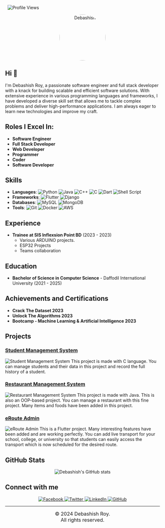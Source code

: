 &nbsp; ![Profile Views](https://komarev.com/ghpvc/?username=thedeba&style=for-the-badge)


<div align="center">
  <img src="https://scontent.fdac138-2.fna.fbcdn.net/v/t39.30808-6/283172334_3261750087482493_173394854267974659_n.jpg?_nc_cat=104&ccb=1-7&_nc_sid=5f2048&_nc_eui2=AeGYJISgiGysPu1Mo3xyhkw3yvA-73LPO2nK8D7vcs87aRAWALHDCejRECrI5H7F-2s8wDxkdjDd--kbmWao3jfE&_nc_ohc=Wzdg_RHvnwcQ7kNvgH1HYae&_nc_ht=scontent.fdac138-2.fna&oh=00_AYC9kQCCOKhGfHhurpyEex9Mt2bw0SDD_zRhVuth0BPE7Q&oe=66594E4C" alt="Debashish" style="border-radius: 50%; width: 150px; height: 150px;">
</div>

## Hi 👋

I'm Debashish Roy, a passionate software engineer and full stack developer with a knack for building scalable and efficient software solutions. With extensive experience in various programming languages and frameworks, I have developed a diverse skill set that allows me to tackle complex problems and deliver high-performance applications. I am always eager to learn new technologies and improve my craft.

## Roles I Excel In:

- **Software Engineer**
- **Full Stack Developer**
- **Web Developer**
- **Programmer**
- **Coder**
- **Software Developer**

## Skills

- **Languages**: ![Python](https://img.shields.io/badge/Python-3776AB?style=for-the-badge&logo=python&logoColor=white) ![Java](https://img.shields.io/badge/Java-007396?style=for-the-badge&logo=java&logoColor=white) ![C++](https://img.shields.io/badge/C++-00599C?style=for-the-badge&logo=cplusplus&logoColor=white) ![C](https://img.shields.io/badge/C-A8B9CC?style=for-the-badge&logo=c&logoColor=white) ![Dart](https://img.shields.io/badge/Dart-0175C2?style=for-the-badge&logo=dart&logoColor=white) ![Shell Script](https://img.shields.io/badge/Shell_Script-4EAA25?style=for-the-badge&logo=gnu-bash&logoColor=white)
- **Frameworks**: ![Flutter](https://img.shields.io/badge/Flutter-02569B?style=for-the-badge&logo=flutter&logoColor=white) ![Django](https://img.shields.io/badge/Django-092E20?style=for-the-badge&logo=django&logoColor=white)
- **Databases**: ![MySQL](https://img.shields.io/badge/MySQL-4479A1?style=for-the-badge&logo=mysql&logoColor=white) ![MongoDB](https://img.shields.io/badge/MongoDB-47A248?style=for-the-badge&logo=mongodb&logoColor=white)
- **Tools**: ![Git](https://img.shields.io/badge/Git-F05032?style=for-the-badge&logo=git&logoColor=white) ![Docker](https://img.shields.io/badge/Docker-2496ED?style=for-the-badge&logo=docker&logoColor=white) ![AWS](https://img.shields.io/badge/AWS-232F3E?style=for-the-badge&logo=amazon-aws&logoColor=white)

## Experience

- **Trainee at SIS Inflexsion Point BD** (2023 - 2023)
  - Various ARDUINO projects.
  - ESP32 Projects
  - Teams collaboration

## Education

- **Bachelor of Science in Computer Science** - Daffodil International University (2021 - 2025)

## Achievements and Certifications

- **Crack The Dataset 2023**
- **Unlock The Algorithms 2023**
- **Bootcamp - Machine Learning & Artificial Intelligence 2023**

## Projects

### [Student Management System](https://github.com/thedeba/StudentManagementSystem)
![Student Management System](https://img.shields.io/badge/Project-Student%20Management%20System-brightgreen)
This project is made with C language. You can manage students and their data in this project and record the full history of a student.

### [Restaurant Management System](https://github.com/thedeba/ResturantManagementSystem)
![Restaurant Management System](https://img.shields.io/badge/Project-Restaurant%20Management%20System-brightgreen)
This project is made with Java. This is also an OOP-based project. You can manage a restaurant with this fine project. Many items and foods have been added in this project.

### [eRoute Admin](https://github.com/thedeba/erouteadmin)
![eRoute Admin](https://img.shields.io/badge/Project-eRoute%20Admin-brightgreen)
This is a Flutter project. Many interesting features have been added and are working perfectly. You can add live transport for your school, college, or university so that students can easily access the transport which is now scheduled for the desired route.

## GitHub Stats

<div align="center">
  <img src="https://github-readme-stats.vercel.app/api?username=thedeba&show_icons=true&theme=radical" alt="Debashish's GitHub stats">
</div>


## Connect with me

<div align="center">
  <a href="https://www.facebook.com/thedebaroy">
    <img src="https://img.shields.io/badge/Facebook-1877F2?style=for-the-badge&logo=facebook&logoColor=white" alt="Facebook">
  </a>
  <a href="https://www.twitter.com/thedebaroy">
    <img src="https://img.shields.io/badge/Twitter-1DA1F2?style=for-the-badge&logo=twitter&logoColor=white" alt="Twitter">
  </a>
  <a href="https://www.linkedin.com/in/thedeba">
    <img src="https://img.shields.io/badge/LinkedIn-0077B5?style=for-the-badge&logo=linkedin&logoColor=white" alt="LinkedIn">
  </a>
  <a href="https://www.github.com/thedeba">
    <img src="https://img.shields.io/badge/GitHub-181717?style=for-the-badge&logo=github&logoColor=white" alt="GitHub">
  </a>
</div>

---

<div align="center" style="font-size: 16px;">
&copy; 2024 Debashish Roy. <br> All rights reserved.
</div>
